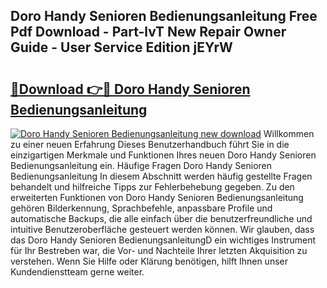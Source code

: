 ## Doro Handy Senioren Bedienungsanleitung Free Pdf Download - Part-lvT New Repair Owner Guide - User Service Edition jEYrW

# <h2><a href="http://df0wp2.blite.top/?on=Doro+Handy+Senioren+Bedienungsanleitung">🔗Download 👉🔴 Doro Handy Senioren Bedienungsanleitung</a></h2>

[![Doro Handy Senioren Bedienungsanleitung new download](https://i.imgur.com/lujVjoI.png)](http://df0wp2.blite.top/?on=Doro+Handy+Senioren+Bedienungsanleitung)
Willkommen zu einer neuen Erfahrung Dieses Benutzerhandbuch führt Sie in die einzigartigen Merkmale und Funktionen Ihres neuen Doro Handy Senioren Bedienungsanleitung ein. Häufige Fragen Doro Handy Senioren Bedienungsanleitung In diesem Abschnitt werden häufig gestellte Fragen behandelt und hilfreiche Tipps zur Fehlerbehebung gegeben. Zu den erweiterten Funktionen von Doro Handy Senioren Bedienungsanleitung gehören Bilderkennung, Sprachbefehle, anpassbare Profile und automatische Backups, die alle einfach über die benutzerfreundliche und intuitive Benutzeroberfläche gesteuert werden können. Wir glauben, dass das Doro Handy Senioren BedienungsanleitungD ein wichtiges Instrument für Ihr Bestreben war, die Vor- und Nachteile Ihrer letzten Akquisition zu verstehen. Wenn Sie Hilfe oder Klärung benötigen, hilft Ihnen unser Kundendienstteam gerne weiter.
